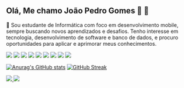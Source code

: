 ## Olá, Me chamo João Pedro Gomes 👋 👋

👋 Sou estudante de Informática com foco em desenvolvimento mobile, sempre buscando novos aprendizados e desafios. Tenho interesse em tecnologia, desenvolvimento de software e banco de dados, e procuro oportunidades para aplicar e aprimorar meus conhecimentos.

<p align="left">
  <img src="https://img.shields.io/badge/-HTML5-E34F26?style=flat-square&logo=html5&logoColor=white" />
  <img src="https://img.shields.io/badge/-CSS3-1572B6?style=flat-square&logo=css3&logoColor=white" />
  <img src="https://img.shields.io/badge/-JavaScript-F7DF1E?style=flat-square&logo=javascript&logoColor=black" />
  <img src="https://img.shields.io/badge/-TypeScript-3178C6?style=flat-square&logo=typescript&logoColor=white" />
  <img src="https://img.shields.io/badge/-Node.js-339933?style=flat-square&logo=node.js&logoColor=white" />
  <img src="https://img.shields.io/badge/-Python-3776AB?style=flat-square&logo=python&logoColor=white" />
  <img src="https://img.shields.io/badge/-SQL_Server-CC2927?style=flat-square&logo=microsoft-sql-server&logoColor=white" />
  <img src="https://img.shields.io/badge/-Kotlin-7F52FF?style=flat-square&logo=kotlin&logoColor=white" />
  <img src="https://img.shields.io/badge/-Swift-FA7343?style=flat-square&logo=swift&logoColor=white" />
</p>

[![Anurag's GitHub stats](https://github-readme-stats.vercel.app/api?username=jpfgomes&show_icons=true&theme=dark)](https://github.com/anuraghazra/github-readme-stats)
[![GitHub Streak](https://github-readme-streak-stats.herokuapp.com/?user=jpfgomes&theme=dark)](https://git.io/streak-stats)
<p align="left">
  <a href="mailto:joaopedrogomes0507@gmail.com">
    <img src="https://img.shields.io/badge/-Gmail-EA4335?style=flat-square&logo=gmail&logoColor=white" />
  </a>
  <a href="https://www.linkedin.com/in/joão-pedro-gomes-133a192b0">
    <img src="https://img.shields.io/badge/-LinkedIn-0A66C2?style=flat-square&logo=linkedin&logoColor=white" />
  </a>
</p>
